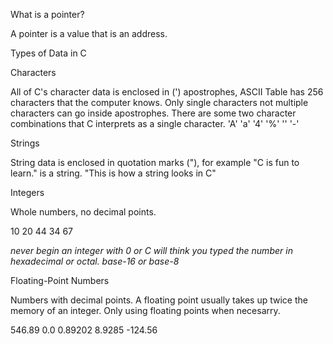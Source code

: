 What is a pointer?

A pointer is a value that is an address. 

Types of Data in C

Characters

All of C's character data is enclosed in (') apostrophes, ASCII Table has 256 characters that the computer knows. 
Only single characters not multiple characters can go inside apostrophes. There are some two character combinations that C interprets as a single character. 
'A'    'a'    '4'     '%'     ''      '-'

Strings

String data is enclosed in quotation marks ("), for example "C is fun to learn." is a string.
"This is how a string looks in C"

Integers 

Whole numbers, no decimal points.

10    20    44    34    67

*never begin an integer with 0 or C will think you typed the number in hexadecimal or octal. base-16 or base-8*

Floating-Point Numbers 

Numbers with decimal points. A floating point usually takes up twice the memory of an integer. Only using floating points when necesarry. 

546.89     0.0     0.89202    8.9285    -124.56

